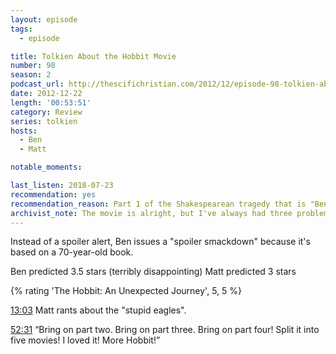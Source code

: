 ```yaml
---
layout: episode
tags:
  - episode

title: Tolkien About the Hobbit Movie
number: 98
season: 2
podcast_url: http://thescifichristian.com/2012/12/episode-98-tolkien-about-the-hobbit-movie/
date: 2012-12-22
length: '00:53:51'
category: Review
series: tolkien
hosts:
  - Ben
  - Matt

notable_moments:

last_listen: 2018-07-23
recommendation: yes
recommendation_reason: Part 1 of the Shakespearean tragedy that is "Ben and Matt come to hate <i class="work-title">The Hobbit</i>.
archivist_note: The movie is alright, but I've always had three problems with it. 1) Bilbo does not keep his arc from the book of slowing growing from a homebody to an adventurer. 2) Jackson tried to make it as epic as his <i class="work-title">The Lord of the Rings</i> films (for example, all the slow motion action at the climax) instead of keeping it to a small-scale adventure. LotR felt like Jackson compressed; The Hobbit felt like he expanded. 3) The CGI is overused and obvious; Azog is cartoonish compared to the LotR orcs.
---
```


Instead of a spoiler alert, Ben issues a "spoiler smackdown" because it's based on a 70-year-old book.

Ben predicted 3.5 stars (terribly disappointing)
Matt predicted 3 stars

{% rating 'The Hobbit: An Unexpected Journey', 5, 5 %}

<a class="timestamp tag is-medium is-rounded is-primary" href="#t=00:13:03">13:03</a> Matt rants about the "stupid eagles".

<div class="quote">
  <a class="timestamp tag is-medium is-rounded is-primary" href="#t=00:52:31">52:31</a>
  <q class="ben">Bring on part two. Bring on part three. Bring on part four! Split it into five movies! I loved it! More Hobbit!</q>
</div>